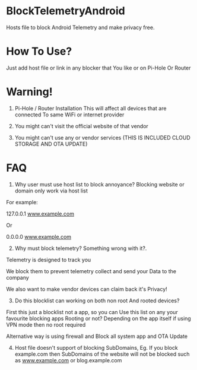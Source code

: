 # BlockTelemetryAndroid
Hosts file to block Android Telemetry and make privacy free.


# How To Use?
Just add host file or link in any blocker that
You like or on Pi-Hole Or Router

# Warning!

1. Pi-Hole / Router Installation
This will affect all devices that are connected
To same WiFi or internet provider

2. You might can't visit the official website of that vendor

3. You might can't use any or vendor services
(THIS IS INCLUDED CLOUD STORAGE AND OTA UPDATE)

# FAQ
1. Why user must use host list to block annoyance?
Blocking website or domain only work via host list

For example:

127.0.0.1 www.example.com

Or

0.0.0.0 www.example.com

2. Why must block telemetry? Something wrong with it?.

Telemetry is designed to track you 

We block them to prevent telemetry collect and send your
Data to the company 

We also want to make vendor devices can claim back it's Privacy!

3. Do this blocklist can working on both non root
And rooted devices?

First this just a blocklist not a app,
so you can Use this list
on any your favourite blocking apps
Rooting or not? Depending on the app itself
if using VPN mode then no root required

Alternative way is using firewall and
Block all system app and OTA Update

4. Host file doesn't support of blocking SubDomains,
Eg. If you block example.com then
SubDomains of the website will not be blocked
such as www.example.com or blog.example.com
